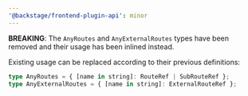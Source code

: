 ```yaml
---
'@backstage/frontend-plugin-api': minor
---
```


**BREAKING**: The `AnyRoutes` and `AnyExternalRoutes` types have been removed and their usage has been inlined instead.

Existing usage can be replaced according to their previous definitions:

```ts
type AnyRoutes = { [name in string]: RouteRef | SubRouteRef };
type AnyExternalRoutes = { [name in string]: ExternalRouteRef };
```
